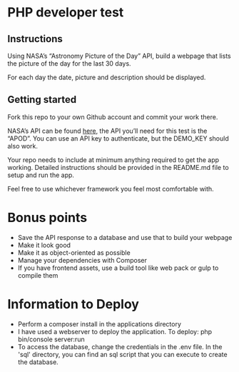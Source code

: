 # PHP developer test
## Instructions
Using NASA’s “Astronomy Picture of the Day” API, build a webpage that lists the picture of the day for the last 30 days.

For each day the date, picture and description should be displayed.

## Getting started
Fork this repo to your own Github account and commit your work there.

NASA’s API can be found [here](https://api.nasa.gov/#apod), the API you’ll need for this test is the “APOD”. You can use an API key to authenticate, but the DEMO_KEY should also work.

Your repo needs to include at minimum anything required to get the app working. Detailed instructions should be provided in the README.md file to setup and run the app.

Feel free to use whichever framework you feel most comfortable with.

# Bonus points
- Save the API response to a database and use that to build your webpage
- Make it look good
- Make it as object-oriented as possible
- Manage your dependencies with Composer
- If you have frontend assets, use a build tool like web pack or gulp to compile them

# Information to Deploy
- Perform a composer install in the applications directory
- I have used a webserver to deploy the application. To deploy: php bin/console server:run
- To access the database, change the credentials in the .env file. In the 'sql' directory, you can find an sql script that you can execute to create the database.

